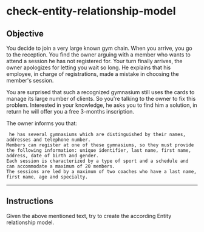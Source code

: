 # check-entity-relationship-model

Objective
-----------------------------------------------------------------------------------
You decide to join a very large known gym chain. When you arrive, you go to the reception. You find the owner arguing with a member who wants to attend a session he has not registered for. Your turn finally arrives, the owner apologizes for letting you wait so long. He explains that his employee, in charge of registrations, made a mistake in choosing the member's session.

You are surprised that such a recognized gymnasium still uses the cards to manage its large number of clients. So you're talking to the owner to  fix this problem. Interested in your knowledge, he asks you to find him a solution, in return he will offer you a free 3-months inscription.  

The owner informs you that:

     he has several gymnasiums which are distinguished by their names, addresses and telephone number. 
    Members can register at one of these gymnasiums, so they must provide the following information: unique identifier, last name, first name, address, date of birth and gender. 
    Each session is characterized by a type of sport and a schedule and can accommodate a maximum of 20 members. 
    The sessions are led by a maximum of two coaches who have a last name, first name, age and specialty.
------------------------------------------------------------------------------
Instructions
------------------------------------------------------------------------------
Given the above mentioned text, try to create the according Entity relationship model.

